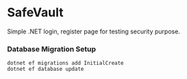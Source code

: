 # SafeVault
Simple .NET login, register page for testing security purpose.

### Database Migration Setup
```
dotnet ef migrations add InitialCreate
dotnet ef database update
```


